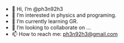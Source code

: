 - 👋 Hi, I’m @ph3n92h3
- 👀 I’m interested in physics and programing.
- 🌱 I’m currently learning GR.
- 💞️ I’m looking to collaborate on ...
- 📫 How to reach me: ph3n92h3@gmail.com

<!---
ph3n92h3/ph3n92h3 is a ✨ special ✨ repository because its `README.md` (this file) appears on your GitHub profile.
You can click the Preview link to take a look at your changes.
--->
